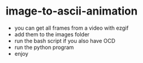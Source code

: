 # image-to-ascii-animation

- you can get all frames from a video with ezgif
- add them to the images folder
- run the bash script if you also have OCD
- run the python program
- enjoy
